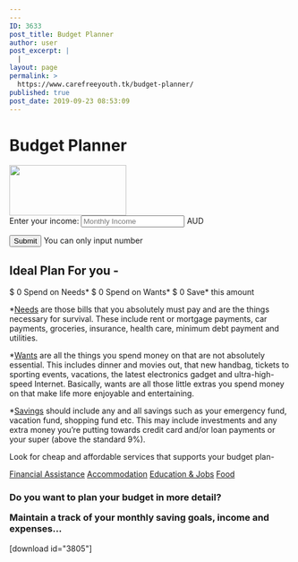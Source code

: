 ```yaml
---
---
ID: 3633
post_title: Budget Planner
author: user
post_excerpt: |
  |
layout: page
permalink: >
  https://www.carefreeyouth.tk/budget-planner/
published: true
post_date: 2019-09-23 08:53:09
---
```

<h1>Budget Planner</h1>
<img width="209" height="90" src="https://www.carefreeyouth.tk/wp-content/uploads/2019/06/leaf-free-img.png" alt="">

<form onsubmit="return false;">
      <label for="fname">Enter your income:</label>
<input id="income" type="search" placeholder="Monthly Income" min="0" and="" step="0.1" required="">
<label>  AUD </label>
</form><button id="budget-btn">Submit</button>
You can only input number
<h2>Ideal Plan For you -</h2>
$
0
Spend on Needs*
$
0
Spend on Wants*
$
0
Save* this amount

*<a href="https://www.investopedia.com/ask/answers/022916/what-502030-budget-rule.asp" target="_blank" rel="noopener noreferrer">Needs</a> are those bills that you absolutely must pay and are the things necessary for survival. These include rent or mortgage&nbsp;payments, car payments, groceries, insurance, health care, minimum debt payment&nbsp;and utilities.

*<a href="https://www.investopedia.com/ask/answers/022916/what-502030-budget-rule.asp" target="_blank" rel="noopener noreferrer">Wants</a> are all the things you spend money on that are not absolutely essential. This includes dinner and movies out, that new handbag, tickets to sporting events, vacations, the latest electronics gadget and ultra-high-speed Internet.&nbsp;Basically, wants are all those little extras you spend money on that make life more enjoyable and entertaining.

*<a href="https://debtbusters.com.au/blog/why-you-should-try-the-50-20-30-budget-rule/" target="_blank" rel="noopener noreferrer">Savings</a> should include any and all savings such as your emergency fund, vacation fund, shopping fund etc. This may include investments and any extra money you’re putting towards credit card and/or loan payments or your super (above the standard 9%).

Look for cheap and affordable services that supports your budget plan-

<a href="https://www.carefreeyouth.tk/finance/">
</a>
<a href="https://www.carefreeyouth.tk/finance/">Financial Assistance</a>
<a href="https://www.carefreeyouth.tk/accommodation/">
</a>
<a href="https://www.carefreeyouth.tk/accommodation/">Accommodation</a>
<a href="https://www.carefreeyouth.tk/education-jobs/">
</a>
<a href="https://www.carefreeyouth.tk/education-jobs/">Education &amp; Jobs</a>
<a href="https://www.carefreeyouth.tk/foods/">
</a>
<a href="https://www.carefreeyouth.tk/foods/">Food</a>
<h3>Do you want to plan your budget in more detail?

Maintain a track of your monthly saving goals, income and expenses...</h3>
[download id="3805"]